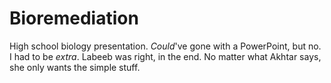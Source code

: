 # Bioremediation

High school biology presentation. _Could_'ve gone with a PowerPoint, but no. I had to be _extra_. Labeeb was right, in the end. No matter what Akhtar says, she only wants the simple stuff.
